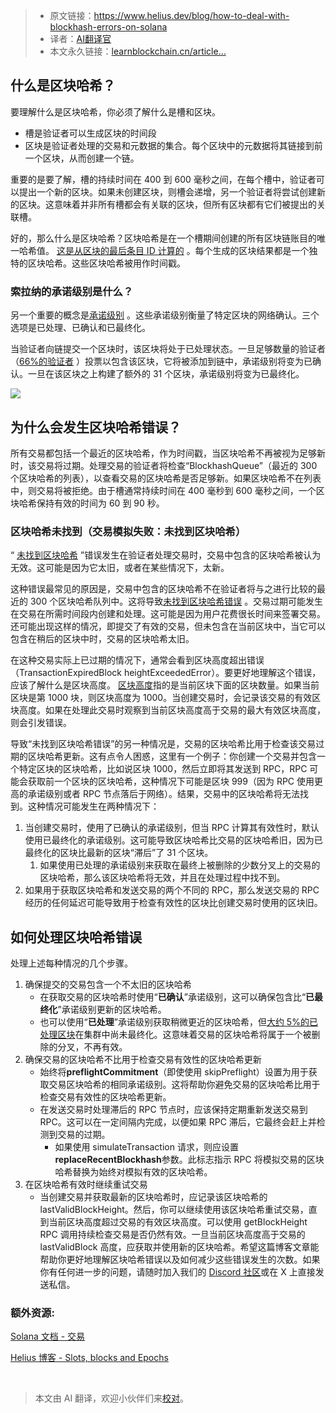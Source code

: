 
>- 原文链接：https://www.helius.dev/blog/how-to-deal-with-blockhash-errors-on-solana
>- 译者：[AI翻译官](https://learnblockchain.cn/people/19584)
>- 本文永久链接：[learnblockchain.cn/article…](https://learnblockchain.cn/article/8017)
    
## 什么是区块哈希？

要理解什么是区块哈希，你必须了解什么是槽和区块。

* 槽是验证者可以生成区块的时间段
* 区块是验证者处理的交易和元数据的集合。每个区块中的元数据将其链接到前一个区块，从而创建一个链。

重要的是要了解，槽的持续时间在 400 到 600 毫秒之间，在每个槽中，验证者可以提出一个新的区块。如果未创建区块，则槽会递增，另一个验证者将尝试创建新的区块。这意味着并非所有槽都会有关联的区块，但所有区块都有它们被提出的关联槽。

好的，那么什么是区块哈希？区块哈希是在一个槽期间创建的所有区块链账目的唯一哈希值。 [这是从区块的最后条目 ID 计算的](https://solana.com/docs/terminology#blockhash) 。每个生成的区块结果都是一个独特的区块哈希。这些区块哈希被用作时间戳。

### 索拉纳的承诺级别是什么？

另一个重要的概念是[承诺级别](https://docs.solanalabs.com/consensus/commitments) 。这些承诺级别衡量了特定区块的网络确认。三个选项是已处理、已确认和已最终化。

当验证者向链提交一个区块时，该区块将处于已处理状态。一旦足够数量的验证者（[66%的验证者](https://docs.solanalabs.com/consensus/commitments) ）投票以包含该区块，它将被添加到链中，承诺级别将变为已确认。一旦在该区块之上构建了额外的 31 个区块，承诺级别将变为已最终化。

![](https://img.learnblockchain.cn/attachments/migrate/1714094086351)

## 为什么会发生区块哈希错误？

所有交易都包括一个最近的区块哈希，作为时间戳，当区块哈希不再被视为足够新时，该交易将过期。处理交易的验证者将检查“BlockhashQueue”（最近的 300 个区块哈希的列表），以查看交易的区块哈希是否足够新。如果区块哈希不在列表中，则交易将被拒绝。由于槽通常持续时间在 400 毫秒到 600 毫秒之间，一个区块哈希保持有效的时间为 60 到 90 秒。

### 区块哈希未找到（交易模拟失败：未找到区块哈希）

“ [未找到区块哈希](https://github.com/anza-xyz/agave/blob/e7617a1b1fa53a3908a79270e0f4616a36d489c0/sdk/src/transaction/error.rs#L48C1-L51C23) ”错误发生在验证者处理交易时，交易中包含的区块哈希被认为无效。这可能是因为它太旧，或者在某些情况下，太新。

这种错误最常见的原因是，交易中包含的区块哈希不在验证者将与之进行比较的最近的 300 个区块哈希队列中。这将导致[未找到区块哈希错误](https://github.com/anza-xyz/agave/blob/cb2fd2b632f16a43eff0c27af7458e4e97512e31/runtime/src/bank.rs#L3562-L3587) 。交易过期可能发生在交易在所需时间段内创建和处理。这可能是因为用户花费很长时间来签署交易。还可能出现这样的情况，即提交了有效的交易，但未包含在当前区块中，当它可以包含在稍后的区块中时，交易的区块哈希太旧。

在这种交易实际上已过期的情况下，通常会看到区块高度超出错误（TransactionExpiredBlock heightExceededError）。要更好地理解这个错误，应该了解什么是区块高度。 [区块高度](https://solana.com/docs/terminology#block-height)指的是当前区块下面的区块数量。如果当前区块是第 1000 块，则区块高度为 1000。当创建交易时，会记录该交易的有效区块高度。如果在处理此交易时观察到当前区块高度高于交易的最大有效区块高度，则会引发错误。

导致“未找到区块哈希错误”的另一种情况是，交易的区块哈希比用于检查该交易过期的区块哈希更新。这有点令人困惑，这里有一个例子：你创建一个交易并包含一个特定区块的区块哈希，比如说区块 1000，然后立即将其发送到 RPC，RPC 可能会获取前一个区块的区块哈希，这种情况下可能是区块 999（因为 RPC 使用更高的承诺级别或者 RPC 节点落后于网络）。结果，交易中的区块哈希将无法找到。这种情况可能发生在两种情况下：

1. 当创建交易时，使用了已确认的承诺级别，但当 RPC 计算其有效性时，默认使用已最终化的承诺级别。这可能导致区块哈希比交易的区块哈希旧，因为已最终化的区块比最新的区块“滞后”了 31 个区块。
    1. 如果使用已处理的承诺级别来获取在最终上被删除的少数分叉上的交易的区块哈希，那么该区块哈希将无效，并且在处理过程中找不到。
2. 如果用于获取区块哈希和发送交易的两个不同的 RPC，那么发送交易的 RPC 经历的任何延迟可能导致用于检查有效性的区块比创建交易时使用的区块旧。

## 如何处理区块哈希错误

处理上述每种情况的几个步骤。

1. 确保提交的交易包含一个不太旧的区块哈希
    * 在获取交易的区块哈希时使用“**已确认**”承诺级别，这可以确保包含比“**已最终化**”承诺级别更新的区块哈希。
    * 也可以使用“**已处理**”承诺级别获取稍微更近的区块哈希，但[大约 5%的已处理区块](https://solana.com/docs/core/transactions/fees#fee-determinism)在集群中尚未最终化。这意味着交易的区块哈希将属于一个被删除的分叉，不再有效。
2. 确保交易的区块哈希不比用于检查交易有效性的区块哈希更新
    * 始终将**preflightCommitment**（即使使用 skipPreflight）设置为用于获取交易区块哈希的相同承诺级别。这将帮助你避免交易的区块哈希比用于检查交易有效性的区块哈希更新。
    * 在发送交易时处理滞后的 RPC 节点时，应该保持定期重新发送交易到 RPC。这可以在一定间隔内完成，以便如果 RPC 滞后，它最终会赶上并检测到交易的过期。
        * 如果使用 simulateTransaction 请求，则应设置**replaceRecentBlockhash**参数。此标志指示 RPC 将模拟交易的区块哈希替换为始终对模拟有效的区块哈希。
3. 在区块哈希有效时继续重试交易
    * 当创建交易并获取最新的区块哈希时，应记录该区块哈希的 lastValidBlockHeight。然后，你可以继续使用该区块哈希重试交易，直到当前区块高度超过交易的有效区块高度。可以使用 getBlockHeight RPC 调用持续检查交易是否仍然有效。一旦当前区块高度高于交易的 lastValidBlock 高度，应获取并使用新的区块哈希。希望这篇博客文章能帮助你更好地理解区块哈希错误以及如何减少这些错误发生的次数。如果你有任何进一步的问题，请随时加入我们的 [Discord 社区](https://discord.com/invite/6GXdee3gBj)或在 X 上直接发送私信。

### 额外资源:

[Solana 文档 - 交易](https://solana.com/docs/core/transactions) 

[Helius 博客 - Slots, blocks and Epochs](https://www.helius.dev/blog/solana-slots-blocks-and-epochs)

‍

> 本文由 AI 翻译，欢迎小伙伴们来[校对](https://github.com/lbc-team/Pioneer/blob/master/translations/8017.md)。